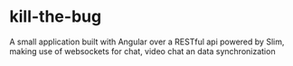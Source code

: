 kill-the-bug
============

A small application built with Angular over a RESTful api powered by Slim, making use of websockets for chat, video chat an data synchronization